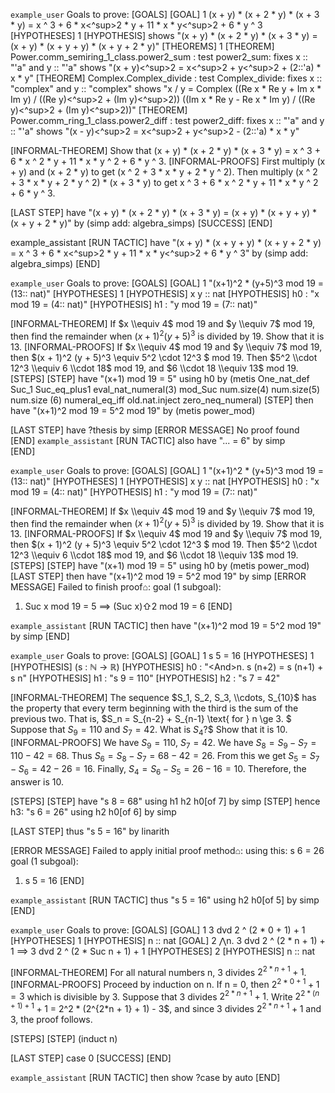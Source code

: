 `example_user`
Goals to prove: 
[GOALS] 
[GOAL] 1 (x + y) * (x + 2 * y) * (x + 3 * y) = x ^ 3 + 6 * x<^sup>2 * y + 11 * x * y<^sup>2 + 6 * y ^ 3 
[HYPOTHESES] 1 
[HYPOTHESIS] shows "(x + y) * (x + 2 * y) * (x + 3 * y) = (x + y) * (x + y + y) * (x + y + 2 * y)" 
[THEOREMS] 1 
[THEOREM] Power.comm_semiring_1_class.power2_sum : test power2_sum: fixes x :: "'a" and y :: "'a" shows "(x + y)<^sup>2 = x<^sup>2 + y<^sup>2 + (2::'a) * x * y" 
[THEOREM] Complex.Complex_divide : test Complex_divide: fixes x :: "complex" and y :: "complex" shows "x / y = Complex ((Re x * Re y + Im x * Im y) / ((Re y)<^sup>2 + (Im y)<^sup>2)) ((Im x * Re y - Re x * Im y) / ((Re y)<^sup>2 + (Im y)<^sup>2))" 
[THEOREM] Power.comm_ring_1_class.power2_diff : test power2_diff: fixes x :: "'a" and y :: "'a" shows "(x - y)<^sup>2 = x<^sup>2 + y<^sup>2 - (2::'a) * x * y"

[INFORMAL-THEOREM] Show that (x + y) * (x + 2 * y) * (x + 3 * y) = x ^ 3 + 6 * x  ^ 2 * y + 11 * x * y ^ 2 + 6 * y ^ 3.
[INFORMAL-PROOFS] First multiply (x + y) and (x + 2 * y) to get (x ^ 2 + 3 * x * y + 2 * y ^ 2). Then multiply (x ^ 2 + 3 * x * y + 2 * y ^ 2) * (x + 3 * y) to get x ^ 3 + 6 * x  ^ 2 * y + 11 * x * y ^ 2 + 6 * y ^ 3.

[LAST STEP] have "(x + y) * (x + 2 * y) * (x + 3 * y) = (x + y) * (x + y + y) * (x + y + 2 * y)" by (simp add: algebra_simps)
[SUCCESS] 
[END]

example_assistant 
[RUN TACTIC]
have "(x + y) * (x + y + y) * (x + y + 2 * y) = x ^ 3 + 6 * x<^sup>2 * y + 11 * x * y<^sup>2 + 6 * y ^ 3" by (simp add: algebra_simps)
[END]

`example_user`
Goals to prove:
[GOALS]
[GOAL] 1
"(x+1)^2 * (y+5)^3 mod 19 = (13:: nat)"
[HYPOTHESES] 1
[HYPOTHESIS] x y :: nat
[HYPOTHESIS] h0 : "x mod 19 = (4:: nat)"
[HYPOTHESIS] h1 : "y mod 19 = (7:: nat)"

[INFORMAL-THEOREM]
If $x \\equiv 4$ mod 19 and $y \\equiv 7$ mod 19, then find the remainder when $(x + 1)^2 (y + 5)^3$ is divided by 19. Show that it is 13.
[INFORMAL-PROOFS]
If $x \\equiv 4$ mod 19 and $y \\equiv 7$ mod 19, then $(x + 1)^2 (y + 5)^3 \\equiv 5^2 \\cdot 12^3 $ mod 19. Then $5^2 \\cdot 12^3 \\equiv 6 \\cdot 18$ mod 19, and $6 \\cdot 18 \\equiv 13$ mod 19. 
[STEPS]
[STEP] have "(x+1) mod 19 = 5" using h0 by (metis One_nat_def Suc_1 Suc_eq_plus1 eval_nat_numeral(3) mod_Suc num.size(4) num.size(5) num.size (6) numeral_eq_iff old.nat.inject zero_neq_numeral)
[STEP] then have "(x+1)^2 mod 19 = 5^2 mod 19" by (metis power_mod)

[LAST STEP]
have ?thesis by simp
[ERROR MESSAGE]
No proof found
[END]
`example_assistant`
[RUN TACTIC]
also have "... = 6" by simp   
[END]

`example_user`
Goals to prove:
[GOALS]
[GOAL] 1
"(x+1)^2 * (y+5)^3 mod 19 = (13:: nat)"
[HYPOTHESES] 1
[HYPOTHESIS] x y :: nat
[HYPOTHESIS] h0 : "x mod 19 = (4:: nat)"
[HYPOTHESIS] h1 : "y mod 19 = (7:: nat)"

[INFORMAL-THEOREM]
If $x \\equiv 4$ mod 19 and $y \\equiv 7$ mod 19, then find the remainder when $(x + 1)^2 (y + 5)^3$ is divided by 19. Show that it is 13.
[INFORMAL-PROOFS]
If $x \\equiv 4$ mod 19 and $y \\equiv 7$ mod 19, then $(x + 1)^2 (y + 5)^3 \\equiv 5^2 \\cdot 12^3 $ mod 19. Then $5^2 \\cdot 12^3 \\equiv 6 \\cdot 18$ mod 19, and $6 \\cdot 18 \\equiv 13$ mod 19. 
[STEPS]
[STEP] have "(x+1) mod 19 = 5" using h0 by (metis power_mod)
[LAST STEP]
then have "(x+1)^2 mod 19 = 5^2 mod 19" by simp
[ERROR MESSAGE]
Failed to finish proof⌂:
goal (1 subgoal):
 1. Suc x mod 19 = 5 ⟹ (Suc x)⇧2 mod 19 = 6
[END]

`example_assistant`
[RUN TACTIC]
then have "(x+1)^2 mod 19 = 5^2 mod 19" by simp
[END]

`example_user`
Goals to prove:
[GOALS]
[GOAL] 1
s 5 = 16
[HYPOTHESES] 1
[HYPOTHESIS] (s : ℕ → ℝ)
[HYPOTHESIS] h0 : "\<And>n. s (n+2) = s (n+1) + s n"
[HYPOTHESIS] h1 : "s 9 = 110"
[HYPOTHESIS] h2 : "s 7 = 42"

[INFORMAL-THEOREM]
The sequence $S_1, S_2, S_3, \\cdots, S_{10}$ has the property that every term beginning with the third is the sum of the previous two.  That is, $S_n = S_{n-2} + S_{n-1} \\text{ for } n \\ge 3. $ Suppose that $S_9 = 110$ and $S_7 = 42$.  What is $S_4$?$ Show that it is $10$.
[INFORMAL-PROOFS]
We have $S_9 = 110$, $S_7 = 42$. We have $S_8 = S_9 - S_ 7 = 110 - 42 = 68$. Thus $S_6 = S_8 - S_7 = 68 - 42 = 26$. From this we get $S_5 = S_7 - S_6 = 42 - 26 = 16$. Finally, $S_4 = S_6 - S_5 = 26 - 16 = 10$. Therefore, the answer is $10$.

[STEPS]
[STEP] have "s 8 = 68" using h1 h2 h0[of 7] by simp
[STEP] hence h3: "s 6 = 26" using h2 h0[of 6] by simp

[LAST STEP]
thus "s 5 = 16" by linarith

[ERROR MESSAGE]
Failed to apply initial proof method⌂:
using this:
  s 6 = 26
goal (1 subgoal):
 1. s 5 = 16
[END]

`example_assistant`
[RUN TACTIC]
thus "s 5 = 16" using h2 h0[of 5] by simp
[END]

`example_user`
Goals to prove:
[GOALS]
[GOAL] 1
3 dvd 2 ^ (2 * 0 + 1) + 1
[HYPOTHESES] 1
[HYPOTHESIS] n :: nat
[GOAL] 2
⋀n. 3 dvd 2 ^ (2 * n + 1) + 1 ⟹ 3 dvd 2 ^ (2 * Suc n + 1) + 1
[HYPOTHESES] 2
[HYPOTHESIS] n :: nat

[INFORMAL-THEOREM]
For all natural numbers n, 3 divides $2 ^ {2*n + 1} + 1$.
[INFORMAL-PROOFS]
Proceed by induction on n. If n = 0, then $2^{2 * 0 + 1} + 1 = 3$ which is divisible by 3. Suppose that 3 divides $2^{2*n + 1} + 1$. Write $2^{2*(n + 1) + 1} + 1$ = 2^2 * (2^{2*n + 1} + 1) - 3$, and since 3 divides $2^{2*n + 1} + 1$ and $3$, the proof follows.

[STEPS]
[STEP] (induct n)

[LAST STEP]
case 0
[SUCCESS]
[END]

`example_assistant`
[RUN TACTIC]
  then show ?case by auto
[END]